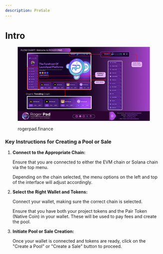 ```yaml
---
description: PreSale
---
```


# Intro

<figure><img src="../../.gitbook/assets/WELCOME.png" alt=""><figcaption><p>rogerpad.finance </p></figcaption></figure>



### Key Instructions for Creating a Pool or Sale

1.  **Connect to the Appropriate Chain:**

    Ensure that you are connected to either the EVM chain or Solana chain via the top menu.

    Depending on the chain selected, the menu options on the left and top of the interface will adjust accordingly.
2.  **Select the Right Wallet and Tokens:**

    Connect your wallet, making sure the correct chain is selected.

    Ensure that you have both your project tokens and the Pair Token (Native Coin) in your wallet. These will be used to pay fees and create the pool.
3.  **Initiate Pool or Sale Creation:**

    Once your wallet is connected and tokens are ready, click on the "Create a Pool" or "Create a Sale" button to proceed.

